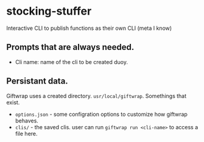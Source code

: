 # stocking-stuffer
Interactive CLI to publish functions as their own CLI (meta I know)


## Prompts that are always needed. 

- Cli name: name of the cli to be created duoy.

## Persistant data.

Giftwrap uses a created directory. `usr/local/giftwrap`. Somethings that exist.

+ `options.json` - some configration options to customize how giftwrap behaves.
+ `clis/` - the saved clis. user can run `giftwrap run <cli-name>` to access a file here.